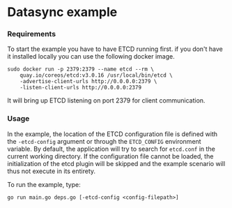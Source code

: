 # Datasync example

### Requirements

To start the example you have to have ETCD running first.
if you don't have it installed locally you can use the following docker
image.
```
sudo docker run -p 2379:2379 --name etcd --rm \
    quay.io/coreos/etcd:v3.0.16 /usr/local/bin/etcd \
    -advertise-client-urls http://0.0.0.0:2379 \
    -listen-client-urls http://0.0.0.0:2379
```

It will bring up ETCD listening on port 2379 for client communication.

### Usage

In the example, the location of the ETCD configuration file is defined
with the `-etcd-config` argument or through the `ETCD_CONFIG`
environment variable.
By default, the application will try to search for `etcd.conf`
in the current working directory.
If the configuration file cannot be loaded, the initialization
of the etcd plugin will be skipped and the example scenario will thus
not execute in its entirety.

To run the example, type:
```
go run main.go deps.go [-etcd-config <config-filepath>]
```

